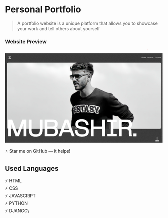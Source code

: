 # Personal Portfolio  
> A portfolio website is a unique platform that allows you to showcase your work and tell others about yourself

### Website Preview
<p align="center"> 
  <kbd>
    <a href="https://mubashirofcl.github.io" target="_blank"><img src="/Screenshot 2024-06-04 224218.png
">
  </a>
  </kbd>
</p>

:star: Star me on GitHub — it helps!

## Used Languages
⚡️ HTML\
⚡️ CSS\
⚡️ JAVASCRIPT\
⚡️ PYTHON\
⚡️ DJANGO\
